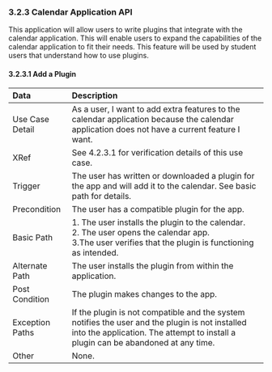 ### 3.2.3 Calendar Application API

This application will allow users to write plugins that integrate with the calendar application. This will enable users to expand the capabilities of the calendar application to fit their needs. This feature will be used by student users that understand how to use plugins. 

#### 3.2.3.1 Add a Plugin

| Data          | Description |
|:--------------|:-----------------|
|Use Case Detail| As a user, I want to add extra features to the calendar application because the calendar application does not have a current feature I want. |
|XRef           | See 4.2.3.1 for verification details of this use case.|
|Trigger	      | The user has written or downloaded a plugin for the app and will add it to the calendar. See basic path for details.| 
|Precondition   | The user has a compatible plugin for the app.| 
|Basic Path     | 1. The user installs the plugin to the calendar.<br/> 2. The user opens the calendar app.<br/> 3.The user verifies that the plugin is functioning as intended.<br/>|
|Alternate Path | The user installs the plugin from within the application.|
|Post Condition | The plugin makes changes to the app.|
|Exception Paths| If the plugin is not compatible and the system notifies the user and the plugin is not installed into the application. The attempt to install a plugin can be abandoned at any time.|
|Other	        | None.  |

